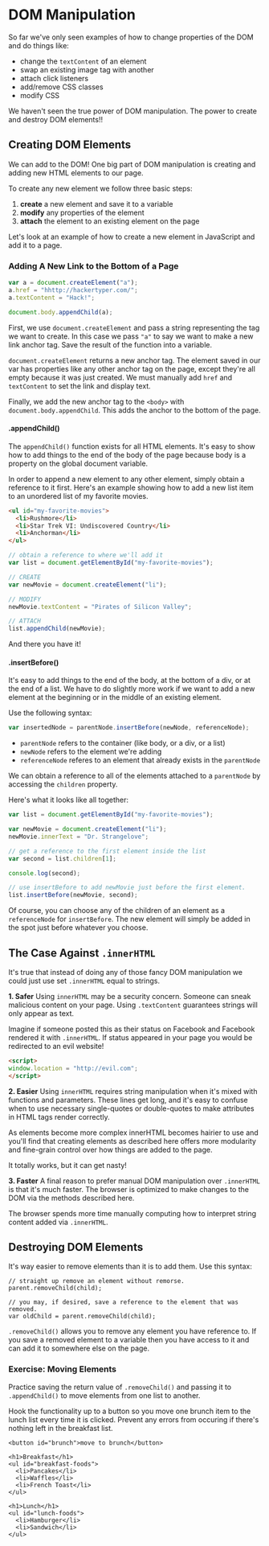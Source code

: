 # DOM Manipulation
So far we've only seen examples of how to change properties of the DOM
and do things like:

- change the `textContent` of an element
- swap an existing image tag with another
- attach click listeners
- add/remove CSS classes
- modify CSS

We haven't seen the true power of DOM manipulation. The power to create and
destroy DOM elements!!

## Creating DOM Elements

We can add to the DOM! One big part of DOM manipulation is creating and adding new HTML elements to our page.

To create any new element we follow three basic steps:

1. **create** a new element and save it to a variable
2. **modify** any properties of the element
3. **attach** the element to an existing element on the page

Let's look at an example of how to create a new element in JavaScript and add it
to a page.

### Adding A New Link to the Bottom of a Page

```js
var a = document.createElement("a");
a.href = "hhttp://hackertyper.com/";
a.textContent = "Hack!";

document.body.appendChild(a);
```

First, we use `document.createElement` and pass a string representing the tag we
want to create. In this case we pass `"a"` to say we want to make a new link anchor
tag. Save the result of the function into a variable.

`document.createElement` returns a new anchor tag. The element saved in our var
has properties like any other anchor tag on the page, except they're all empty
because it was just created. We must manually add `href` and `textContent` to
set the link and display text.

Finally, we add the new anchor tag to the `<body>` with `document.body.appendChild`.
This adds the anchor to the bottom of the page.

#### .appendChild()
The `appendChild()` function exists for all HTML elements. It's easy to show how to
add things to the end of the body of the page because body is a property on the
global document variable.

In order to append a new element to any other element, simply obtain a reference
to it first. Here's an example showing how to add a new list item to an unordered
list of my favorite movies.

```html
<ul id="my-favorite-movies">
  <li>Rushmore</li>
  <li>Star Trek VI: Undiscovered Country</li>
  <li>Anchorman</li>
</ul>
```

```js
// obtain a reference to where we'll add it
var list = document.getElementById("my-favorite-movies");

// CREATE
var newMovie = document.createElement("li");

// MODIFY
newMovie.textContent = "Pirates of Silicon Valley";

// ATTACH
list.appendChild(newMovie);
```

And there you have it!

#### .insertBefore()

It's easy to add things to the end of the body, at the bottom of a div, or at the
end of a list. We have to do slightly more work if we want to add a new element
at the beginning or in the middle of an existing element.

Use the following syntax:

```js
var insertedNode = parentNode.insertBefore(newNode, referenceNode);
```

* `parentNode` refers to the container (like body, or a div, or a list)
* `newNode` refers to the element we're adding
* `referenceNode` referes to an element that already exists in the `parentNode`

We can obtain a reference to all of the elements attached to a `parentNode`
by accessing the `children` property.

Here's what it looks like all together:

```js
var list = document.getElementById("my-favorite-movies");

var newMovie = document.createElement("li");
newMovie.innerText = "Dr. Strangelove";

// get a reference to the first element inside the list
var second = list.children[1];

console.log(second);

// use insertBefore to add newMovie just before the first element.
list.insertBefore(newMovie, second);
```

Of course, you can choose any of the children of an element as a `referenceNode`
for `insertBefore`. The new element will simply be added in the spot just before
whatever you choose.


## The Case Against `.innerHTML`
It's true that instead of doing any of those fancy DOM manipulation we could
just use set `.innerHTML` equal to strings.

**1. Safer** 
  Using `innerHTML` may be a security concern. Someone can sneak malicious
  content on your page. Using `.textContent` guarantees strings will only
  appear as text.

  Imagine if someone posted this as their status on Facebook and Facebook
  rendered it with `.innerHTML`. If status appeared in your page you
  would be redirected to an evil website!

  ```html
  <script>
  window.location = "http://evil.com";
  </script>
  ```
**2. Easier**
  Using `innerHTML` requires string manipulation when it's mixed with
  functions and parameters. These lines get long, and it's easy to confuse
  when to use necessary single-quotes or double-quotes to make attributes
  in HTML tags render correctly.

  As elements become more complex innerHTML becomes hairier to use and you'll
  find that creating elements as described here offers more modularity and
  fine-grain control over how things are added to the page.

  It totally works, but it can get nasty!

**3. Faster**
  A final reason to prefer manual DOM manipulation over `.innerHTML` is
  that it's much faster. The browser is optimized to make changes to
  the DOM via the methods described here.

  The browser spends more time manually computing how to interpret string
  content added via `.innerHTML`.

## Destroying DOM Elements

It's way easier to remove elements than it is to add them. Use this syntax:

```
// straight up remove an element without remorse.
parent.removeChild(child);

// you may, if desired, save a reference to the element that was removed.
var oldChild = parent.removeChild(child);
```

`.removeChild()` allows you to remove any element you have reference
to. If you save a removed
element to a variable then you have access to it and can add it to
somewhere else on the page.

### Exercise: Moving Elements

Practice saving the return value of `.removeChild()` and passing it to
`.appendChild()` to move elements from one list to another.

Hook the functionality up to a button so you move one brunch item to the
lunch list every time it is clicked. Prevent any errors from occuring
if there's nothing left in the breakfast list.

```
<button id="brunch">move to brunch</button>

<h1>Breakfast</h1>
<ul id="breakfast-foods">
  <li>Pancakes</li>
  <li>Waffles</li>
  <li>French Toast</li>
</ul>

<h1>Lunch</h1>
<ul id="lunch-foods">
  <li>Hamburger</li>
  <li>Sandwich</li>
</ul>
```
